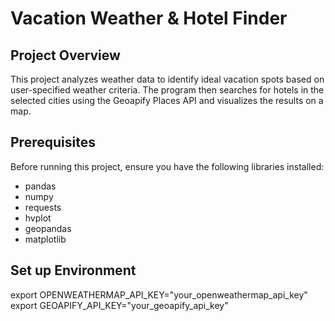# Vacation Weather & Hotel Finder

## Project Overview

This project analyzes weather data to identify ideal vacation spots based on user-specified weather criteria. The program then searches for hotels in the selected cities using the Geoapify Places API and visualizes the results on a map.

## Prerequisites

Before running this project, ensure you have the following libraries installed:

- pandas
- numpy
- requests
- hvplot
- geopandas
- matplotlib
  
## Set up Environment
export OPENWEATHERMAP_API_KEY="your_openweathermap_api_key"
export GEOAPIFY_API_KEY="your_geoapify_api_key"
